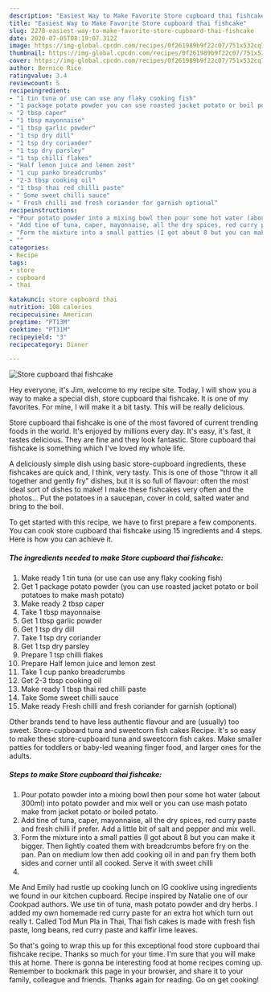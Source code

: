 ```yaml
---
description: "Easiest Way to Make Favorite Store cupboard thai fishcake"
title: "Easiest Way to Make Favorite Store cupboard thai fishcake"
slug: 2278-easiest-way-to-make-favorite-store-cupboard-thai-fishcake
date: 2020-07-05T08:19:07.312Z
image: https://img-global.cpcdn.com/recipes/0f261989b9f22c07/751x532cq70/store-cupboard-thai-fishcake-recipe-main-photo.jpg
thumbnail: https://img-global.cpcdn.com/recipes/0f261989b9f22c07/751x532cq70/store-cupboard-thai-fishcake-recipe-main-photo.jpg
cover: https://img-global.cpcdn.com/recipes/0f261989b9f22c07/751x532cq70/store-cupboard-thai-fishcake-recipe-main-photo.jpg
author: Bernice Rice
ratingvalue: 3.4
reviewcount: 5
recipeingredient:
- "1 tin tuna or use can use any flaky cooking fish"
- "1 package potato powder you can use roasted jacket potato or boil potatoes to make mash potato"
- "2 tbsp caper"
- "1 tbsp mayonnaise"
- "1 tbsp garlic powder"
- "1 tsp dry dill"
- "1 tsp dry coriander"
- "1 tsp dry parsley"
- "1 tsp chilli flakes"
- "Half lemon juice and lemon zest"
- "1 cup panko breadcrumbs"
- "2-3 tbsp cooking oil"
- "1 tbsp thai red chilli paste"
- " Some sweet chilli sauce"
- " Fresh chilli and fresh coriander for garnish optional"
recipeinstructions:
- "Pour potato powder into a mixing bowl then pour some hot water (about 300ml) into potato powder and mix well or you can use mash potato make from jacket potato or boiled potato."
- "Add tine of tuna, caper, mayonnaise, all the dry spices, red curry paste and fresh chilli if prefer. Add a little bit of salt and pepper and mix well."
- "Form the mixture into a small patties (I got about 8 but you can make it bigger. Then lightly coated them with breadcrumbs before fry on the pan. Pan on medium low then add cooking oil in and pan fry them both sides and corner until all cooked. Serve it with sweet chilli"
- ""
categories:
- Recipe
tags:
- store
- cupboard
- thai

katakunci: store cupboard thai 
nutrition: 108 calories
recipecuisine: American
preptime: "PT13M"
cooktime: "PT31M"
recipeyield: "3"
recipecategory: Dinner

---
```



![Store cupboard thai fishcake](https://img-global.cpcdn.com/recipes/0f261989b9f22c07/751x532cq70/store-cupboard-thai-fishcake-recipe-main-photo.jpg)

Hey everyone, it's Jim, welcome to my recipe site. Today, I will show you a way to make a special dish, store cupboard thai fishcake. It is one of my favorites. For mine, I will make it a bit tasty. This will be really delicious.

Store cupboard thai fishcake is one of the most favored of current trending foods in the world. It's enjoyed by millions every day. It's easy, it's fast, it tastes delicious. They are fine and they look fantastic. Store cupboard thai fishcake is something which I've loved my whole life.

A deliciously simple dish using basic store-cupboard ingredients, these fishcakes are quick and, I think, very tasty. This is one of those &#34;throw it all together and gently fry&#34; dishes, but it is so full of flavour: often the most ideal sort of dishes to make! I make these fishcakes very often and the photos… Put the potatoes in a saucepan, cover in cold, salted water and bring to the boil.


To get started with this recipe, we have to first prepare a few components. You can cook store cupboard thai fishcake using 15 ingredients and 4 steps. Here is how you can achieve it.

<!--inarticleads1-->

##### The ingredients needed to make Store cupboard thai fishcake:

1. Make ready 1 tin tuna (or use can use any flaky cooking fish)
1. Get 1 package potato powder (you can use roasted jacket potato or boil potatoes to make mash potato)
1. Make ready 2 tbsp caper
1. Take 1 tbsp mayonnaise
1. Get 1 tbsp garlic powder
1. Get 1 tsp dry dill
1. Take 1 tsp dry coriander
1. Get 1 tsp dry parsley
1. Prepare 1 tsp chilli flakes
1. Prepare Half lemon juice and lemon zest
1. Take 1 cup panko breadcrumbs
1. Get 2-3 tbsp cooking oil
1. Make ready 1 tbsp thai red chilli paste
1. Take  Some sweet chilli sauce
1. Make ready  Fresh chilli and fresh coriander for garnish (optional)


Other brands tend to have less authentic flavour and are (usually) too sweet. Store-cupboard tuna and sweetcorn fish cakes Recipe. It&#39;s so easy to make these store-cupboard tuna and sweetcorn fish cakes. Make smaller patties for toddlers or baby-led weaning finger food, and larger ones for the adults. 

<!--inarticleads2-->

##### Steps to make Store cupboard thai fishcake:

1. Pour potato powder into a mixing bowl then pour some hot water (about 300ml) into potato powder and mix well or you can use mash potato make from jacket potato or boiled potato.
1. Add tine of tuna, caper, mayonnaise, all the dry spices, red curry paste and fresh chilli if prefer. Add a little bit of salt and pepper and mix well.
1. Form the mixture into a small patties (I got about 8 but you can make it bigger. Then lightly coated them with breadcrumbs before fry on the pan. Pan on medium low then add cooking oil in and pan fry them both sides and corner until all cooked. Serve it with sweet chilli
1. 


Me And Emily had rustle up cooking lunch on IG cooklive using ingredients we found in our kitchen cupboard. Recipe inspired by Natalie one of our Cookpad authors. We use tin of tuna, mash potato powder and dry herbs. I added my own homemade red curry paste for an extra hot which turn out really t. Called Tod Mun Pla in Thai, Thai fish cakes is made with fresh fish paste, long beans, red curry paste and kaffir lime leaves. 

So that's going to wrap this up for this exceptional food store cupboard thai fishcake recipe. Thanks so much for your time. I'm sure that you will make this at home. There is gonna be interesting food at home recipes coming up. Remember to bookmark this page in your browser, and share it to your family, colleague and friends. Thanks again for reading. Go on get cooking!
